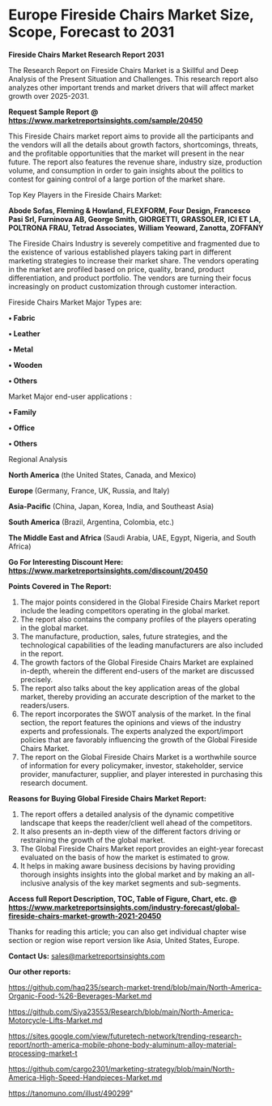 # Europe Fireside Chairs Market Size, Scope, Forecast to 2031

<strong>Fireside Chairs Market Research Report 2031</strong>

The Research Report on Fireside Chairs Market is a Skillful and Deep Analysis of the Present Situation and Challenges. This research report also analyzes other important trends and market drivers that will affect market growth over 2025-2031.

<strong>Request Sample Report @ <a href=https://www.marketreportsinsights.com/sample/20450>https://www.marketreportsinsights.com/sample/20450</a></strong>

This Fireside Chairs market report aims to provide all the participants and the vendors will all the details about growth factors, shortcomings, threats, and the profitable opportunities that the market will present in the near future. The report also features the revenue share, industry size, production volume, and consumption in order to gain insights about the politics to contest for gaining control of a large portion of the market share.

Top Key Players in the Fireside Chairs Market:

<strong>Abode Sofas, Fleming & Howland, FLEXFORM, Four Design, Francesco Pasi Srl, Furninova AB, George Smith, GIORGETTI, GRASSOLER, ICI ET LA, POLTRONA FRAU, Tetrad Associates, William Yeoward, Zanotta, ZOFFANY</strong>

The Fireside Chairs Industry is severely competitive and fragmented due to the existence of various established players taking part in different marketing strategies to increase their market share. The vendors operating in the market are profiled based on price, quality, brand, product differentiation, and product portfolio. The vendors are turning their focus increasingly on product customization through customer interaction.

Fireside Chairs Market Major Types are:

<strong>• Fabric

• Leather

• Metal

• Wooden

• Others</strong>

Market Major end-user applications :

<strong>• Family

• Office

• Others</strong>

Regional Analysis

</u><strong><b>North America</b></strong> (the United States, Canada, and Mexico)

<strong><b>Europe </b></strong>(Germany, France, UK, Russia, and Italy)

<strong><b>Asia-Pacific</b></strong> (China, Japan, Korea, India, and Southeast Asia)

<strong><b>South America</b></strong> (Brazil, Argentina, Colombia, etc.)

<strong><b>The Middle East and Africa</b></strong> (Saudi Arabia, UAE, Egypt, Nigeria, and South Africa)

<strong>Go For Interesting Discount Here: <a href=https://www.marketreportsinsights.com/discount/20450>https://www.marketreportsinsights.com/discount/20450</a></strong>

<strong>Points Covered in The Report:</strong>
<ol>
  <li>The major points considered in the Global Fireside Chairs Market report include the leading competitors operating in the global market.</li>
  <li>The report also contains the company profiles of the players operating in the global market.</li>
  <li>The manufacture, production, sales, future strategies, and the technological capabilities of the leading manufacturers are also included in the report.</li>
  <li>The growth factors of the Global Fireside Chairs Market are explained in-depth, wherein the different end-users of the market are discussed precisely.</li>
  <li>The report also talks about the key application areas of the global market, thereby providing an accurate description of the market to the readers/users.</li>
  <li>The report incorporates the SWOT analysis of the market. In the final section, the report features the opinions and views of the industry experts and professionals. The experts analyzed the export/import policies that are favorably influencing the growth of the Global Fireside Chairs Market.</li>
  <li>The report on the Global Fireside Chairs Market is a worthwhile source of information for every policymaker, investor, stakeholder, service provider, manufacturer, supplier, and player interested in purchasing this research document.</li>
</ol>
<strong>Reasons for Buying Global Fireside Chairs Market Report:</strong>

<ol>
  <li>The report offers a detailed analysis of the dynamic competitive landscape that keeps the reader/client well ahead of the competitors.</li>
  <li>It also presents an in-depth view of the different factors driving or restraining the growth of the global market.</li>
  <li>The Global Fireside Chairs Market report provides an eight-year forecast evaluated on the basis of how the market is estimated to grow.</li>
  <li>It helps in making aware business decisions by having providing thorough insights insights into the global market and by making an all-inclusive analysis of the key market segments and sub-segments.</li>
</ol>
<strong>Access full Report Description, TOC, Table of Figure, Chart, etc. @ <a href=https://www.marketreportsinsights.com/industry-forecast/global-fireside-chairs-market-growth-2021-20450>https://www.marketreportsinsights.com/industry-forecast/global-fireside-chairs-market-growth-2021-20450</a></strong>


Thanks for reading this article; you can also get individual chapter wise section or region wise report version like Asia, United States, Europe.

<strong>Contact Us:</strong>
sales@marketreportsinsights.com

<strong>Our other reports:</strong>

<a href=https://github.com/haq235/search-market-trend/blob/main/North-America-Organic-Food-%26-Beverages-Market.md>https://github.com/haq235/search-market-trend/blob/main/North-America-Organic-Food-%26-Beverages-Market.md</a>

<a href=https://github.com/Siya23553/Research/blob/main/North-America-Motorcycle-Lifts-Market.md>https://github.com/Siya23553/Research/blob/main/North-America-Motorcycle-Lifts-Market.md</a>

<a href=https://sites.google.com/view/futuretech-network/trending-research-report/north-america-mobile-phone-body-aluminum-alloy-material-processing-market-t>https://sites.google.com/view/futuretech-network/trending-research-report/north-america-mobile-phone-body-aluminum-alloy-material-processing-market-t</a>

<a href=https://github.com/cargo2301/marketing-strategy/blob/main/North-America-High-Speed-Handpieces-Market.md>https://github.com/cargo2301/marketing-strategy/blob/main/North-America-High-Speed-Handpieces-Market.md</a>

<a href=https://tanomuno.com/illust/490299>https://tanomuno.com/illust/490299</a>"
